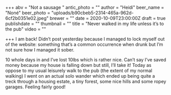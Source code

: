 +++
abv = "Not a sausage "
antic_photo = ""
author = "Heidi"
beer_name = "Noné"
beer_photo = "uploads/b90cbeb5-2314-465a-962d-6cf2b0351e02.jpeg"
brewer = ""
date = 2020-10-09T23:00:00Z
draft = true
publishdate = ""
thumbnail = ""
title = "Never walked in my life unless it’s to the pub"
video = ""

+++
I am back! Didn’t post yesterday because I managed to lock myself out of the website: something that’s a common occurrence when drunk but I’m not sure how I managed it sober. 

10 whole days in and I’ve lost 10lbs which is rather nice. Can’t say I’ve saved money because my house is falling down but still, I’ll take it! Today as oppose to my usual leisurely walk to the pub (the extent of my normal walking) I went on an actual solo wander which ended up being quite a treck through a housing estate, a tiny forest, some nice hills and some ropey garages. Feeling fairly good! 